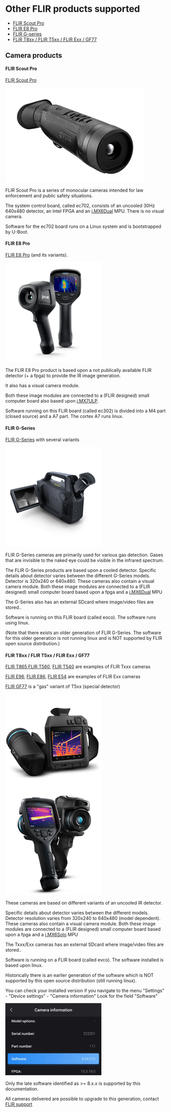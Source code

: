 Other FLIR products supported
=============================

* [FLIR Scout Pro](#scoutpro)
* [FLIR E8 Pro](#e8pro)
* [FLIR G-series](#gseries)
* [FLIR T8xx / FLIR T5xx / FLIR Exx / GF77](#t5t8gf77)

Camera products
---------------
<a name="scoutpro"></a>
#### FLIR Scout Pro
[FLIR Scout Pro](https://www.flir.eu/products/scout-pro/)

[<img src="scoutpro.png"/>](scoutpro.png "FLIR Scout Pro")

FLIR Scout Pro is a series of monocular cameras intended for law enforcement and public safety situations.

The system control board, called ec702, consists of an uncooled 30Hz 640x480 detector, an Intel FPGA and an [i.MX6Dual](https://www.nxp.com/products/processors-and-microcontrollers/arm-processors/i-mx-applications-processors/i-mx-6-processors/i-mx-6dual-processors-dual-core-3d-graphics-hd-video-multimedia-arm-cortex-a9-core:i.MX6D) MPU. There is no visual camera.

Software for the ec702 board runs on a Linux system and is bootstrapped by U-Boot.

<a name="e8pro"></a>
#### FLIR E8 Pro
[FLIR E8 Pro](https://www.flir.eu/products/e8-pro/) (and its variants).

[<img src="e8pro.png" width="300"/>](e8pro.png "FLIR E8 pro")

The FLIR E8 Pro product is based upon a not publically available FLIR detector (+ a fpga) to provide the IR image generation. 

It also has a visual camera module. 

Both these image modules are connected to a (FLIR designed) small computer board also based upon [i.MX7ULP](https://www.nxp.com/products/processors-and-microcontrollers/arm-processors/i-mx-applications-processors/i-mx-7-processors/i-mx-7ulp-family-ultra-low-power-with-graphics:i.MX7ULP).

Software running on this FLIR board (called ec302) is divided into a M4 part
(closed source) and a A7 part.
The cortex A7 runs linux. 

<a name="gseries"></a>
#### FLIR G-Series
[FLIR G-Series](https://www.flir.eu/products/flir-g-series) with several variants 

[<img src="g-series.png" width="300"/>](g-series.png "FLIR G-series")

FLIR G-Series cameras are primarily used for various gas detection. Gases that are invisible to the naked eye could be visible in the infrared spectrum.

The FLIR G-Series products are based upon a cooled detector. Specific details about detector varies between the different G-Series models. Detector is 320x240 or 640x480.
These cameras also contain a visual camera module. Both these image modules are connected to a (FLIR designed) small computer board based upon a fpga and a [i.MX6Dual](https://www.nxp.com/products/processors-and-microcontrollers/arm-processors/i-mx-applications-processors/i-mx-6-processors/i-mx-6dual-processors-dual-core-3d-graphics-hd-video-multimedia-arm-cortex-a9-core:i.MX6D) MPU 

The G-Series also has an external SDcard where image/video files are stored..

Software is running on this FLIR board (called eoco). The software runs using linux.

(Note that there exists an older generation of FLIR G-Series. The software for this older generation is not running linux and is NOT supported by FLIR open source distribution.)

<a name="t5t8gf77"></a>
#### FLIR T8xx / FLIR T5xx / FLIR Exx / GF77
[FLIR T865](https://www.flir.eu/products/t865/),[FLIR T560](https://www.flir.eu/products/t560/), [FLIR T540](https://www.flir.eu/products/t540/) are examples of FLIR Txxx cameras

[FLIR E96](https://www.flir.eu/products/e96/), [FLIR E86](https://www.flir.eu/products/e86/), [FLIR E54](https://www.flir.eu/products/e54/) are examples of FLIR Exx cameras

[FLIR GF77](https://www.flir.eu/products/gf77/) is a "gas" variant of T5xx (special detector)

[<img src="t865.png" width="300"/>](t865.png "FLIR T8xx / T5xx") [<img src="e9x.png" width="300"/>](e9x.png "FLIR Exx") 

These cameras are based on different variants of an uncooled IR detector. 

Specific details about detector varies between the different models. Detector resolution varies from 320x240 to 640x480 (model dependent).
These cameras also contain a visual camera module. Both these image modules are connected to a (FLIR designed) small computer board based upon a fpga and a [i.MX6Solo](https://www.nxp.com/products/processors-and-microcontrollers/arm-processors/i-mx-applications-processors/i-mx-6-processors/i-mx-6solo-processors-single-core-multimedia-3d-graphics-arm-cortex-a9-core:i.MX6S) MPU

The Txxx/Exx cameras has an external SDcard where image/video files are stored..

Software is running on a FLIR board (called evco). The software installed is based upon linux.

Historically there is an earlier generation of the software which is NOT supported by this open source distribution (still running linux).

You can check your installed version if you navigate to the menu "Settings" - "Device settings" - "Camera information"
Look for the field "Software"

[<img src="caminfoexample.jpg" width="300"/>](caminfoexample.jpg "Device settings example")

Only the late software identified as >= 8.x.x is supported by this documentation.

All cameras delivered are possible to upgrade to this generation, contact [FLIR support](https://flir.custhelp.com/)
